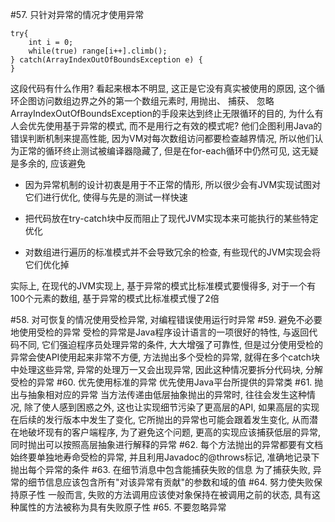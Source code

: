 #57. 只针对异常的情况才使用异常
	
	try{
		int i = 0;
		while(true) range[i++].climb();
	} catch(ArrayIndexOutOfBoundsException e) {
	}
这段代码有什么作用? 看起来根本不明显, 这正是它没有真实被使用的原因, 这个循环企图访问数组边界之外的第一个数组元素时, 用抛出、 捕获、 忽略ArrayIndexOutOfBoundsException的手段来达到终止无限循环的目的, 为什么有人会优先使用基于异常的模式, 而不是用行之有效的模式呢? 他们企图利用Java的错误判断机制来提高性能, 因为VM对每次数组访问都要检查越界情况, 所以他们认为正常的循环终止测试被编译器隐藏了, 但是在for-each循环中仍然可见, 这无疑是多余的, 应该避免

* 因为异常机制的设计初衷是用于不正常的情形, 所以很少会有JVM实现试图对它们进行优化, 使得与先是的测试一样快速

* 把代码放在try-catch块中反而阻止了现代JVM实现本来可能执行的某些特定优化

* 对数组进行遍历的标准模式并不会导致冗余的检查, 有些现代的JVM实现会将它们优化掉

实际上, 在现代的JVM实现上, 基于异常的模式比标准模式要慢得多, 对于一个有100个元素的数组, 基于异常的模式比标准模式慢了2倍

#58. 对可恢复的情况使用受检异常, 对编程错误使用运行时异常
#59. 避免不必要地使用受检的异常
受检的异常是Java程序设计语言的一项很好的特性, 与返回代码不同, 它们强迫程序员处理异常的条件, 大大增强了可靠性, 但是过分使用受检的异常会使API使用起来非常不方便, 方法抛出多个受检的异常, 就得在多个catch块中处理这些异常, 异常的处理万一又会出现异常, 因此这种情况要拆分代码块, 分解受检的异常
#60. 优先使用标准的异常
优先使用Java平台所提供的异常类
#61. 抛出与抽象相对应的异常
当方法传递由低层抽象抛出的异常时, 往往会发生这种情况, 除了使人感到困惑之外, 这也让实现细节污染了更高层的API, 如果高层的实现在后续的发行版本中发生了变化, 它所抛出的异常也可能会跟着发生变化, 从而潜在地破坏现有的客户端程序, 为了避免这个问题, 更高的实现应该捕获低层的异常, 同时抛出可以按照高层抽象进行解释的异常
#62. 每个方法抛出的异常都要有文档
始终要单独地寿命受检的异常, 并且利用Javadoc的@throws标记, 准确地记录下抛出每个异常的条件
#63. 在细节消息中包含能捕获失败的信息
为了捕获失败, 异常的细节信息应该包含所有"对该异常有贡献"的参数和域的值
#64. 努力使失败保持原子性
一般而言, 失败的方法调用应该使对象保持在被调用之前的状态, 具有这种属性的方法被称为具有失败原子性
#65. 不要忽略异常